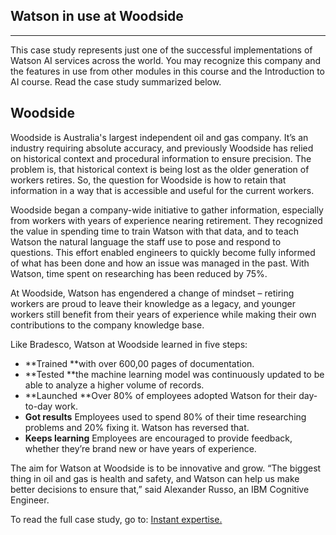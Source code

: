 ## Watson in use at Woodside

*****

This case study represents just one of the successful implementations of Watson
AI services across the world. You may recognize this company and the features in
use from other modules in this course and the Introduction to AI course. Read
the case study summarized below.

## Woodside

Woodside is Australia's largest independent oil and gas company. It’s an
industry requiring absolute accuracy, and previously Woodside has relied on
historical context and procedural information to ensure precision. The problem
is, that historical context is being lost as the older generation of workers
retires. So, the question for Woodside is how to retain that information in a
way that is accessible and useful for the current workers.

Woodside began a company-wide initiative to gather information, especially from
workers with years of experience nearing retirement. They recognized the value
in spending time to train Watson with that data, and to teach Watson the natural
language the staff use to pose and respond to questions. This effort enabled
engineers to quickly become fully informed of what has been done and how an
issue was managed in the past. With Watson, time spent on researching has been
reduced by 75%.

At Woodside, Watson has engendered a change of mindset – retiring workers are
proud to leave their knowledge as a legacy, and younger workers still benefit
from their years of experience while making their own contributions to the
company knowledge base. 

Like Bradesco, Watson at Woodside learned in five steps:

* **Trained **with over 600,00 pages of documentation. 
* **Tested **the machine learning model was continuously updated to be able to
analyze a higher volume of records. 
* **Launched **Over 80% of employees adopted Watson for their day-to-day work. 
* **Got results** Employees used to spend 80% of their time researching problems
and 20% fixing it. Watson has reversed that. 
* **Keeps learning** Employees are encouraged to provide feedback, whether they’re
brand new or have years of experience. 

The aim for Watson at Woodside is to be innovative and grow. “The biggest thing
in oil and gas is health and safety, and Watson can help us make better
decisions to ensure that,” said Alexander Russo, an IBM Cognitive Engineer. 

To read the full case study, go to: [Instant
expertise.](https://www.ibm.com/watson/stories/woodside/) 
